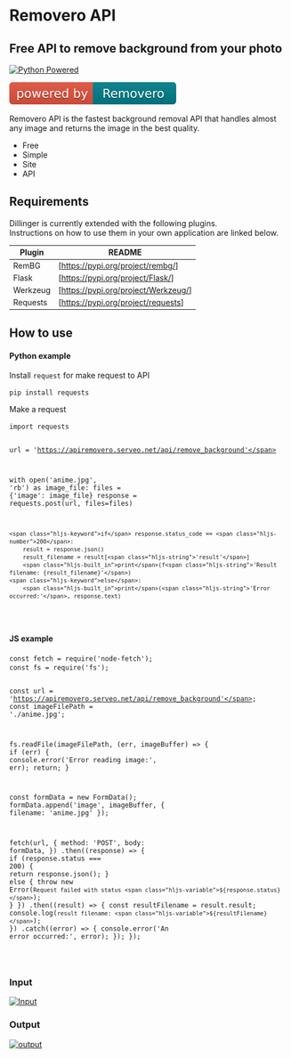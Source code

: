 <h1 class="code-line" data-line-start=0 data-line-end=1 ><a id="Removero_API_0"></a>Removero API</h1>
<h2 class="code-line" data-line-start=1 data-line-end=2 ><a id="__Free___API_to_remove_background_from_your_photo_1"></a><strong>Free</strong> API to remove background from your photo</h2>
<p class="has-line-data" data-line-start="3" data-line-end="4"><a href="https://www.python.org/"><img src="https://www.python.org/static/img/psf-logo@2x.png" alt="Python Powered"></a></p>
<p class="has-line-data" data-line-start="5" data-line-end="6"><a href="https://removero.serveo.net/"><img src="https://raw.githubusercontent.com/fandercompany/removero-api/main/build.svg" alt="Build Status"></a></p>
<p class="has-line-data" data-line-start="7" data-line-end="8">Removero API is the fastest background removal API that handles almost any image and returns the image in the best quality.</p>
<ul>
<li class="has-line-data" data-line-start="9" data-line-end="10">Free</li>
<li class="has-line-data" data-line-start="10" data-line-end="11">Simple</li>
<li class="has-line-data" data-line-start="11" data-line-end="12">Site</li>
<li class="has-line-data" data-line-start="12" data-line-end="14">API</li>
</ul>
<h2 class="code-line" data-line-start=14 data-line-end=15 ><a id="Requirements_14"></a>Requirements</h2>
<p class="has-line-data" data-line-start="16" data-line-end="18">Dillinger is currently extended with the following plugins.<br>
Instructions on how to use them in your own application are linked below.</p>
<table class="table table-striped table-bordered">
<thead>
<tr>
<th>Plugin</th>
<th>README</th>
</tr>
</thead>
<tbody>
<tr>
<td>RemBG</td>
<td>[<a href="https://pypi.org/project/rembg/">https://pypi.org/project/rembg/</a>]</td>
</tr>
<tr>
<td>Flask</td>
<td>[<a href="https://pypi.org/project/Flask/">https://pypi.org/project/Flask/</a>]</td>
</tr>
<tr>
<td>Werkzeug</td>
<td>[<a href="https://pypi.org/project/Werkzeug/">https://pypi.org/project/Werkzeug/</a>]</td>
</tr>
<tr>
<td>Requests</td>
<td>[<a href="https://pypi.org/project/requests">https://pypi.org/project/requests</a>]</td>
</tr>
</tbody>
</table>
<h2 class="code-line" data-line-start=26 data-line-end=27 ><a id="How_to_use_26"></a>How to use</h2>
<h4 class="code-line" data-line-start=27 data-line-end=28 ><a id="Python_example_27"></a>Python example</h4>
<p class="has-line-data" data-line-start="29" data-line-end="30">Install <code>request</code> for make request to API</p>
<pre><code class="has-line-data" data-line-start="32" data-line-end="34" class="language-sh">pip install requests
</code></pre>
<p class="has-line-data" data-line-start="35" data-line-end="36">Make a request</p>
<pre><code class="has-line-data" data-line-start="38" data-line-end="53" class="language-sh">import requests

url = <span class="hljs-string">'https://apiremovero.serveo.net/api/remove_background'</span>

with open(<span class="hljs-string">'anime.jpg'</span>, <span class="hljs-string">'rb'</span>) as image_file:
    files = {<span class="hljs-string">'image'</span>: image_file}
    response = requests.post(url, files=files)

    <span class="hljs-keyword">if</span> response.status_code == <span class="hljs-number">200</span>:
        result = response.json()
        result_filename = result[<span class="hljs-string">'result'</span>]
        <span class="hljs-built_in">print</span>(f<span class="hljs-string">'Result filename: {result_filename}'</span>)
    <span class="hljs-keyword">else</span>:
        <span class="hljs-built_in">print</span>(<span class="hljs-string">'Error occurred:'</span>, response.text)
</code></pre>
<h4 class="code-line" data-line-start=54 data-line-end=55 ><a id="JS_example_54"></a>JS example</h4>
<pre><code class="has-line-data" data-line-start="57" data-line-end="94" class="language-sh">const fetch = require(<span class="hljs-string">'node-fetch'</span>);
const fs = require(<span class="hljs-string">'fs'</span>);

const url = <span class="hljs-string">'https://apiremovero.serveo.net/api/remove_background'</span>;
const imageFilePath = <span class="hljs-string">'./anime.jpg'</span>;

fs.readFile(imageFilePath, (err, imageBuffer) =&gt; {
  <span class="hljs-keyword">if</span> (err) {
    console.error(<span class="hljs-string">'Error reading image:'</span>, err);
    <span class="hljs-built_in">return</span>;
  }

  const formData = new FormData();
  formData.append(<span class="hljs-string">'image'</span>, imageBuffer, { filename: <span class="hljs-string">'anime.jpg'</span> });

  fetch(url, {
    method: <span class="hljs-string">'POST'</span>,
    body: formData,
  })
    .then((response) =&gt; {
      <span class="hljs-keyword">if</span> (response.status === <span class="hljs-number">200</span>) {
        <span class="hljs-built_in">return</span> response.json();
      } <span class="hljs-keyword">else</span> {
        throw new Error(`Request failed with status <span class="hljs-variable">${response.status}</span>`);
      }
    })
    .then((result) =&gt; {
      const resultFilename = result.result;
      console.log(`result filename: <span class="hljs-variable">${resultFilename}</span>`);
    })
    .catch((error) =&gt; {
      console.error(<span class="hljs-string">'An error occurred:'</span>, error);
    });
});


</code></pre>
<h3 class="code-line" data-line-start=94 data-line-end=95 ><a id="Input_94"></a>Input</h3>
<p class="has-line-data" data-line-start="95" data-line-end="96"><a href="https://apiremovero.serveo.net/static/anime.jpg"><img src="https://apiremovero.serveo.net/static/anime.jpg" alt="Input"></a></p>
<h3 class="code-line" data-line-start=97 data-line-end=98 ><a id="Output_97"></a>Output</h3>
<p class="has-line-data" data-line-start="98" data-line-end="99"><a href="https://apiremovero.serveo.net/static/anime.jpg"><img src="https://apiremovero.serveo.net/static/result_anime.jpg" alt="output"></a></p>
